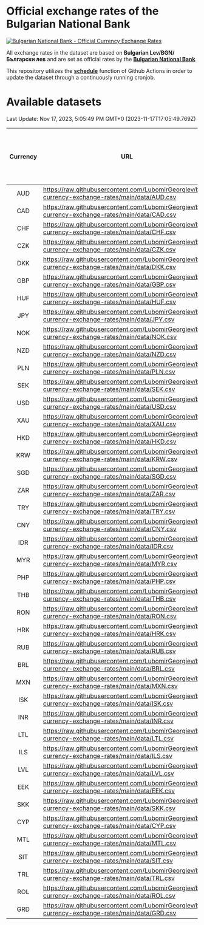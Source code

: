 # Official exchange rates of the Bulgarian National Bank

[![Bulgarian National Bank - Official Currency Exchange Rates](https://github.com/LubomirGeorgiev/bnb-currency-exchange-rates/actions/workflows/update-rates.yml/badge.svg?branch=main)](https://github.com/LubomirGeorgiev/bnb-currency-exchange-rates/actions/workflows/update-rates.yml)

All exchange rates in the dataset are based on **Bulgarian Lev/BGN/Български лев** and are set as official rates by the [**Bulgarian National Bank**](https://www.bnb.bg/Statistics/StExternalSector/StExchangeRates/StERForeignCurrencies/index.htm?toLang=_EN).

This repository utilizes the [**schedule**](https://docs.github.com/en/actions/reference/events-that-trigger-workflows) function of Github Actions in order to update the dataset through a continuously running cronjob.

# Available datasets

<!-- START LINKS (DO NOT EVER FU*ING DELETE THIS COMMENT FOR THE LOVE OF YOUR LIFE!!! IF YOU ARE CURIOS HOW IT WORKS, YOU CAN HAVE A LOOK AT ./src/updateReadme.ts) -->

Last Update: Nov 17, 2023, 5:05:49 PM GMT+0 (2023-11-17T17:05:49.769Z)

| Currency | URL                                                                                             | Number of records | Number of missing days that were filled in |
| :------: | ----------------------------------------------------------------------------------------------- | :---------------: | :----------------------------------------: |
|   AUD    | https://raw.githubusercontent.com/LubomirGeorgiev/bnb-currency-exchange-rates/main/data/AUD.csv |       8810        |                    2723                    |
|   CAD    | https://raw.githubusercontent.com/LubomirGeorgiev/bnb-currency-exchange-rates/main/data/CAD.csv |       8810        |                    2723                    |
|   CHF    | https://raw.githubusercontent.com/LubomirGeorgiev/bnb-currency-exchange-rates/main/data/CHF.csv |       8810        |                    2723                    |
|   CZK    | https://raw.githubusercontent.com/LubomirGeorgiev/bnb-currency-exchange-rates/main/data/CZK.csv |       8810        |                    2723                    |
|   DKK    | https://raw.githubusercontent.com/LubomirGeorgiev/bnb-currency-exchange-rates/main/data/DKK.csv |       8810        |                    2723                    |
|   GBP    | https://raw.githubusercontent.com/LubomirGeorgiev/bnb-currency-exchange-rates/main/data/GBP.csv |       8810        |                    2723                    |
|   HUF    | https://raw.githubusercontent.com/LubomirGeorgiev/bnb-currency-exchange-rates/main/data/HUF.csv |       8810        |                    2723                    |
|   JPY    | https://raw.githubusercontent.com/LubomirGeorgiev/bnb-currency-exchange-rates/main/data/JPY.csv |       8810        |                    2723                    |
|   NOK    | https://raw.githubusercontent.com/LubomirGeorgiev/bnb-currency-exchange-rates/main/data/NOK.csv |       8810        |                    2723                    |
|   NZD    | https://raw.githubusercontent.com/LubomirGeorgiev/bnb-currency-exchange-rates/main/data/NZD.csv |       8810        |                    2723                    |
|   PLN    | https://raw.githubusercontent.com/LubomirGeorgiev/bnb-currency-exchange-rates/main/data/PLN.csv |       8810        |                    2723                    |
|   SEK    | https://raw.githubusercontent.com/LubomirGeorgiev/bnb-currency-exchange-rates/main/data/SEK.csv |       8810        |                    2723                    |
|   USD    | https://raw.githubusercontent.com/LubomirGeorgiev/bnb-currency-exchange-rates/main/data/USD.csv |       8810        |                    2723                    |
|   XAU    | https://raw.githubusercontent.com/LubomirGeorgiev/bnb-currency-exchange-rates/main/data/XAU.csv |       8810        |                    2725                    |
|   HKD    | https://raw.githubusercontent.com/LubomirGeorgiev/bnb-currency-exchange-rates/main/data/HKD.csv |       8508        |                    2632                    |
|   KRW    | https://raw.githubusercontent.com/LubomirGeorgiev/bnb-currency-exchange-rates/main/data/KRW.csv |       8508        |                    2632                    |
|   SGD    | https://raw.githubusercontent.com/LubomirGeorgiev/bnb-currency-exchange-rates/main/data/SGD.csv |       8508        |                    2632                    |
|   ZAR    | https://raw.githubusercontent.com/LubomirGeorgiev/bnb-currency-exchange-rates/main/data/ZAR.csv |       8508        |                    2632                    |
|   TRY    | https://raw.githubusercontent.com/LubomirGeorgiev/bnb-currency-exchange-rates/main/data/TRY.csv |       6990        |                    2162                    |
|   CNY    | https://raw.githubusercontent.com/LubomirGeorgiev/bnb-currency-exchange-rates/main/data/CNY.csv |       6870        |                    2126                    |
|   IDR    | https://raw.githubusercontent.com/LubomirGeorgiev/bnb-currency-exchange-rates/main/data/IDR.csv |       6870        |                    2126                    |
|   MYR    | https://raw.githubusercontent.com/LubomirGeorgiev/bnb-currency-exchange-rates/main/data/MYR.csv |       6870        |                    2126                    |
|   PHP    | https://raw.githubusercontent.com/LubomirGeorgiev/bnb-currency-exchange-rates/main/data/PHP.csv |       6870        |                    2126                    |
|   THB    | https://raw.githubusercontent.com/LubomirGeorgiev/bnb-currency-exchange-rates/main/data/THB.csv |       6870        |                    2126                    |
|   RON    | https://raw.githubusercontent.com/LubomirGeorgiev/bnb-currency-exchange-rates/main/data/RON.csv |       6811        |                    2108                    |
|   HRK    | https://raw.githubusercontent.com/LubomirGeorgiev/bnb-currency-exchange-rates/main/data/HRK.csv |       6548        |                    2025                    |
|   RUB    | https://raw.githubusercontent.com/LubomirGeorgiev/bnb-currency-exchange-rates/main/data/RUB.csv |       6246        |                    1930                    |
|   BRL    | https://raw.githubusercontent.com/LubomirGeorgiev/bnb-currency-exchange-rates/main/data/BRL.csv |       5898        |                    1827                    |
|   MXN    | https://raw.githubusercontent.com/LubomirGeorgiev/bnb-currency-exchange-rates/main/data/MXN.csv |       5898        |                    1827                    |
|   ISK    | https://raw.githubusercontent.com/LubomirGeorgiev/bnb-currency-exchange-rates/main/data/ISK.csv |       5689        |                    1767                    |
|   INR    | https://raw.githubusercontent.com/LubomirGeorgiev/bnb-currency-exchange-rates/main/data/INR.csv |       5533        |                    1715                    |
|   LTL    | https://raw.githubusercontent.com/LubomirGeorgiev/bnb-currency-exchange-rates/main/data/LTL.csv |       5151        |                    1580                    |
|   ILS    | https://raw.githubusercontent.com/LubomirGeorgiev/bnb-currency-exchange-rates/main/data/ILS.csv |       4807        |                    1494                    |
|   LVL    | https://raw.githubusercontent.com/LubomirGeorgiev/bnb-currency-exchange-rates/main/data/LVL.csv |       4786        |                    1466                    |
|   EEK    | https://raw.githubusercontent.com/LubomirGeorgiev/bnb-currency-exchange-rates/main/data/EEK.csv |       4000        |                    1226                    |
|   SKK    | https://raw.githubusercontent.com/LubomirGeorgiev/bnb-currency-exchange-rates/main/data/SKK.csv |       2970        |                    912                     |
|   CYP    | https://raw.githubusercontent.com/LubomirGeorgiev/bnb-currency-exchange-rates/main/data/CYP.csv |       2908        |                    892                     |
|   MTL    | https://raw.githubusercontent.com/LubomirGeorgiev/bnb-currency-exchange-rates/main/data/MTL.csv |       2606        |                    801                     |
|   SIT    | https://raw.githubusercontent.com/LubomirGeorgiev/bnb-currency-exchange-rates/main/data/SIT.csv |       2544        |                    780                     |
|   TRL    | https://raw.githubusercontent.com/LubomirGeorgiev/bnb-currency-exchange-rates/main/data/TRL.csv |       1818        |                    559                     |
|   ROL    | https://raw.githubusercontent.com/LubomirGeorgiev/bnb-currency-exchange-rates/main/data/ROL.csv |       1697        |                    524                     |
|   GRD    | https://raw.githubusercontent.com/LubomirGeorgiev/bnb-currency-exchange-rates/main/data/GRD.csv |        361        |                    109                     |

<!-- END LINKS (DO NOT EVER FU*ING DELETE THIS COMMENT FOR THE LOVE OF YOUR LIFE!!! IF YOU ARE CURIOS HOW IT WORKS, YOU CAN HAVE A LOOK AT ./src/updateReadme.ts) -->
